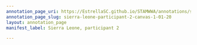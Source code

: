 ```yaml
---
annotation_page_uri: https://EstrellaSC.github.io/STAMWWA/annotations/sierra-leone-participant-2-canvas-1-01-20.json
annotation_page_slug: sierra-leone-participant-2-canvas-1-01-20
layout: annotation_page
manifest_label: Sierra Leone, participant 2

---
```

